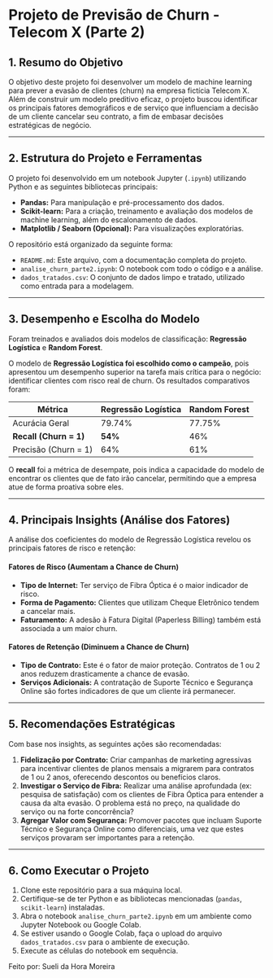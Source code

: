 # Projeto de Previsão de Churn - Telecom X (Parte 2)

## 1. Resumo do Objetivo

O objetivo deste projeto foi desenvolver um modelo de machine learning para prever a evasão de clientes (churn) na empresa fictícia Telecom X. Além de construir um modelo preditivo eficaz, o projeto buscou identificar os principais fatores demográficos e de serviço que influenciam a decisão de um cliente cancelar seu contrato, a fim de embasar decisões estratégicas de negócio.

---

## 2. Estrutura do Projeto e Ferramentas

O projeto foi desenvolvido em um notebook Jupyter (`.ipynb`) utilizando Python e as seguintes bibliotecas principais:

* **Pandas:** Para manipulação e pré-processamento dos dados.
* **Scikit-learn:** Para a criação, treinamento e avaliação dos modelos de machine learning, além do escalonamento de dados.
* **Matplotlib / Seaborn (Opcional):** Para visualizações exploratórias.

O repositório está organizado da seguinte forma:
* `README.md`: Este arquivo, com a documentação completa do projeto.
* `analise_churn_parte2.ipynb`: O notebook com todo o código e a análise.
* `dados_tratados.csv`: O conjunto de dados limpo e tratado, utilizado como entrada para a modelagem.

---

## 3. Desempenho e Escolha do Modelo

Foram treinados e avaliados dois modelos de classificação: **Regressão Logística** e **Random Forest**.

O modelo de **Regressão Logística foi escolhido como o campeão**, pois apresentou um desempenho superior na tarefa mais crítica para o negócio: identificar clientes com risco real de churn. Os resultados comparativos foram:

| Métrica                 | Regressão Logística | Random Forest |
| ----------------------- | ------------------- | ------------- |
| Acurácia Geral          | 79.74%              | 77.75%        |
| **Recall (Churn = 1)** | **54%** | 46%           |
| Precisão (Churn = 1)    | 64%                 | 61%           |

O **recall** foi a métrica de desempate, pois indica a capacidade do modelo de encontrar os clientes que de fato irão cancelar, permitindo que a empresa atue de forma proativa sobre eles.

---

## 4. Principais Insights (Análise dos Fatores)

A análise dos coeficientes do modelo de Regressão Logística revelou os principais fatores de risco e retenção:

#### Fatores de Risco (Aumentam a Chance de Churn)
* **Tipo de Internet:** Ter serviço de Fibra Óptica é o maior indicador de risco.
* **Forma de Pagamento:** Clientes que utilizam Cheque Eletrônico tendem a cancelar mais.
* **Faturamento:** A adesão à Fatura Digital (Paperless Billing) também está associada a um maior churn.

#### Fatores de Retenção (Diminuem a Chance de Churn)
* **Tipo de Contrato:** Este é o fator de maior proteção. Contratos de 1 ou 2 anos reduzem drasticamente a chance de evasão.
* **Serviços Adicionais:** A contratação de Suporte Técnico e Segurança Online são fortes indicadores de que um cliente irá permanecer.

---

## 5. Recomendações Estratégicas

Com base nos insights, as seguintes ações são recomendadas:

1.  **Fidelização por Contrato:** Criar campanhas de marketing agressivas para incentivar clientes de planos mensais a migrarem para contratos de 1 ou 2 anos, oferecendo descontos ou benefícios claros.
2.  **Investigar o Serviço de Fibra:** Realizar uma análise aprofundada (ex: pesquisa de satisfação) com os clientes de Fibra Óptica para entender a causa da alta evasão. O problema está no preço, na qualidade do serviço ou na forte concorrência?
3.  **Agregar Valor com Segurança:** Promover pacotes que incluam Suporte Técnico e Segurança Online como diferenciais, uma vez que estes serviços provaram ser importantes para a retenção.

---

## 6. Como Executar o Projeto

1.  Clone este repositório para a sua máquina local.
2.  Certifique-se de ter Python e as bibliotecas mencionadas (`pandas`, `scikit-learn`) instaladas.
3.  Abra o notebook `analise_churn_parte2.ipynb` em um ambiente como Jupyter Notebook ou Google Colab.
4.  Se estiver usando o Google Colab, faça o upload do arquivo `dados_tratados.csv` para o ambiente de execução.
5.  Execute as células do notebook em sequência.



Feito por: Sueli da Hora Moreira

